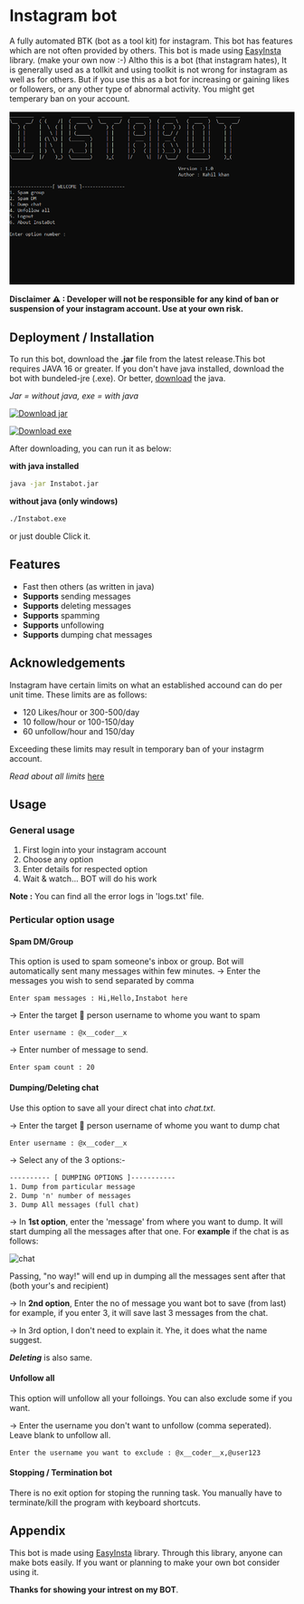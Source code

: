 
# Instagram bot

A fully automated BTK (bot as a tool kit) for instagram. This bot has
features which are not often provided by others. This bot is made using
[EasyInsta](https://github.com/ErrorxCode/EasyInsta) library. (make your own now :-)
Altho this is a bot (that instagram hates), It is generally used as a tollkit and
using toolkit is not wrong for instagram as well as for others. But if you use this as a bot
for increasing or gaining likes or followers, or any other type of abnormal activity. You
might get temperary ban on your account.

![banner](/instabot.png)

**Disclaimer ⚠ : Developer will not be responsible for any kind of ban or suspension of your instagram account. Use at your own risk.**

## Deployment / Installation

To run this bot, download the **.jar** file from the latest release.This bot requires JAVA 16 or greater. If you don't have java installed, download the bot with bundeled-jre (.exe). Or better, [download](https://download.java.net/java/GA/jdk16.0.1/7147401fd7354114ac51ef3e1328291f/9/GPL/openjdk-16.0.1_windows-x64_bin.zip)
the java.

*Jar = without java, exe = with java*

<a href="https://github.com/ErrorxCode/InstaBot-BTK/releases/download/v1.5/Instabot-jar.zip"><img alt="Download jar" height=40 src="https://dabuttonfactory.com/button.png?t=Download jar&f=Open+Sans-Bold&ts=25&tc=fff&hp=45&vp=20&c=11&bgt=unicolored&bgc=15d798"></a>
  
<a href="https://github.com/ErrorxCode/InstaBot-BTK/releases/download/v1.5/Instabot_bundled-jre.zip"><img alt="Download exe" height=40 src="https://dabuttonfactory.com/button.png?t=Download+exe&f=Ubuntu&ts=25&tc=0f0&hp=45&vp=20&c=11&bgt=unicolored&bgc=fff&bs=1&bc=0f0"></a>

After downloading, you can run it as below:

**with java installed**

```bash
java -jar Instabot.jar
```
**without java (only windows)**
```bash
./Instabot.exe
```
or just double Click it.
## Features

- Fast then others (as written in java)
- **Supports** sending messages
- **Supports** deleting messages
- **Supports** spamming
- **Supports** unfollowing
- **Supports** dumping chat messages




## Acknowledgements
Instagram have certain limits on what an established accound can do per unit time.
These limits are as follows:

- 120 Likes/hour or 300-500/day
- 10 follow/hour or 100-150/day
- 60 unfollow/hour and 150/day

Exceeding these limits may result in temporary ban of your instagrm account.

*Read about all limits* [here](https://thepreviewapp.com/instagram-limits/)



## Usage

### General usage
1) First login into your instagram account
2) Choose any option
3) Enter details for respected option
4) Wait & watch... BOT will do his work


**Note :** You can find all the error logs in 'logs.txt' file.


### Perticular option usage

#### Spam DM/Group
This option is used to spam someone's inbox or group. Bot will automatically
sent many messages within few minutes. 
-> Enter the messages you wish to send separated by comma
```
Enter spam messages : Hi,Hello,Instabot here
```
-> Enter the target 🎯 person username to whome you want to spam
```
Enter username : @x__coder__x
```
-> Enter number of message to send.
```
Enter spam count : 20
```

#### Dumping/Deleting chat
Use this option to save all your direct chat into *chat.txt*.

-> Enter the target 🎯 person username of whome you want to dump chat
```
Enter username : @x__coder__x
```
-> Select any of the 3 options:-

```
---------- [ DUMPING OPTIONS ]-----------
1. Dump from particular message
2. Dump 'n' number of messages
3. Dump All messages (full chat)
```
-> In **1st option**, enter the 'message' from where you want to dump.
It will start dumping all the messages after that one.
For **example** if the chat is as follows:

![chat](https://techwiser.com/wp-content/uploads/2021/07/gene-1.jpg)

Passing, "no way!" will end up in dumping all the messages sent after
that (both your's and recipient)

-> In **2nd option**, Enter the no of message you want bot to save (from last)
for example, if you enter 3, it will save last 3 messages from the chat.

-> In 3rd option, I don't need to explain it. Yhe, it does what the name suggest.

***Deleting*** is also same.

#### Unfollow all
This option will unfollow all your folloings. You can also exclude some if you want.

-> Enter the username you don't want to unfollow (comma seperated).
Leave blank to unfollow all.
```
Enter the username you want to exclude : @x__coder__x,@user123
```

#### Stopping / Termination bot
There is no exit option for stoping the running task. You manually have to
terminate/kill the program with keyboard shortcuts.



## Appendix

This bot is made using [EasyInsta](https://github.com/ErrorxCode/EasyInsta) library.
Through this library, anyone can make bots easily. If you want or planning to make your own bot
consider using it.

**Thanks for showing your intrest on my BOT**.

